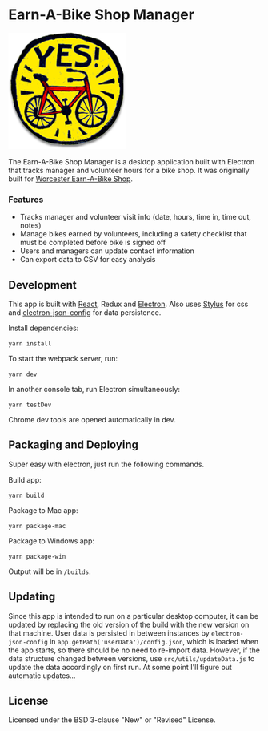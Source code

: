 # Earn-A-Bike Shop Manager

![Logo](/src/assets/images/logo.png?raw=true)

The Earn-A-Bike Shop Manager is a desktop application built with Electron that tracks manager and volunteer hours for a bike shop. It was originally built for [Worcester Earn-A-Bike Shop](http://worcesterearnabike.org/).

### Features

*   Tracks manager and volunteer visit info (date, hours, time in, time out, notes)
*   Manage bikes earned by volunteers, including a safety checklist that must be completed before bike is signed off
*   Users and managers can update contact information
*   Can export data to CSV for easy analysis

## Development
This app is built with [React](https://reactjs.org/docs/hello-world.html), Redux and [Electron](https://electron.atom.io/docs/). Also uses [Stylus](http://stylus-lang.com/) for css and [electron-json-config](https://github.com/de-luca/electron-json-config) for data persistence.

Install dependencies:
```
yarn install
```
To start the webpack server, run:
```
yarn dev
```
In another console tab, run Electron simultaneously:
```
yarn testDev
```

Chrome dev tools are opened automatically in dev.

## Packaging and Deploying
Super easy with electron, just run the following commands.

Build app:
```
yarn build
```

Package to Mac app:
```
yarn package-mac
```
Package to Windows app:
```
yarn package-win
```

Output will be in `/builds`.

## Updating

Since this app is intended to run on a particular desktop computer, it can be updated by replacing the old version of the build with the new version on that machine.
User data is persisted in between instances by `electron-json-config` in `app.getPath('userData')/config.json`, which is loaded when the app starts, so there should be no need to re-import data.
However, if the data structure changed between versions, use `src/utils/updateData.js` to update the data accordingly on first run. At some point I'll figure out automatic updates...

## License

Licensed under the BSD 3-clause "New" or "Revised" License.
